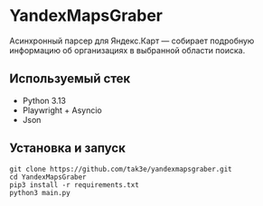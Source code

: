 # YandexMapsGraber 
Асинхронный парсер для Яндекс.Карт — собирает подробную информацию об организациях в выбранной области поиска.

## Используемый стек
- Python 3.13
- Playwright + Asyncio
- Json

## Установка и запуск
~~~
git clone https://github.com/tak3e/yandexmapsgraber.git
cd YandexMapsGraber
pip3 install -r requirements.txt
python3 main.py
~~~
